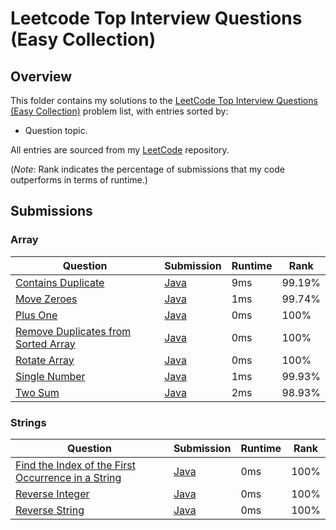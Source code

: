 # Leetcode Top Interview Questions (Easy Collection)

## Overview
This folder contains my solutions to the [LeetCode Top Interview Questions (Easy Collection)](https://leetcode.com/explore/interview/card/top-interview-questions-easy/) problem list,
with entries sorted by:
- Question topic.

All entries are sourced from my [LeetCode](https://github.com/shumarb/leetcode) repository.

(*Note*: Rank indicates the percentage of submissions that my code outperforms in terms of runtime.)

## Submissions
### Array
| Question                                                                                                              | Submission                                                                                             | Runtime | Rank   |
|-----------------------------------------------------------------------------------------------------------------------|--------------------------------------------------------------------------------------------------------|---------|--------|
| [Contains Duplicate](https://leetcode.com/problems/contains-duplicate/description/)                                   | [Java](https://github.com/shumarb/leetcode/blob/main/submissions/ContainsDuplicate.java)               | 9ms     | 99.19% |
| [Move Zeroes](https://leetcode.com/problems/move-zeroes/description/)                                                 | [Java](https://github.com/shumarb/leetcode/blob/main/submissions/MoveZeroes.java)                      | 1ms     | 99.74% |
| [Plus One](https://leetcode.com/problems/plus-one/description/)                                                       | [Java](https://github.com/shumarb/leetcode/blob/main/submissions/PlusOne.java)                         | 0ms     | 100%   |
| [Remove Duplicates from Sorted Array](https://leetcode.com/problems/remove-duplicates-from-sorted-array/description/) | [Java](https://github.com/shumarb/leetcode/blob/main/submissions/RemoveDuplicatesFromSortedArray.java) | 0ms     | 100%   |
| [Rotate Array](https://leetcode.com/problems/rotate-array/description/)                                               | [Java](https://github.com/shumarb/leetcode/blob/main/submissions/RotateArray.java)                     | 0ms     | 100%   |
| [Single Number](https://leetcode.com/problems/single-number/description/)                                             | [Java](https://github.com/shumarb/leetcode/blob/main/submissions/SingleNumber.java)                    | 1ms     | 99.93% |
| [Two Sum](https://leetcode.com/problems/two-sum/description/)                                                         | [Java](https://github.com/shumarb/leetcode/blob/main/submissions/TwoSum.java)                          | 2ms     | 98.93% |

### Strings
| Question                                                                                                                                            | Submission                                                                                                       | Runtime | Rank   |
|-----------------------------------------------------------------------------------------------------------------------------------------------------|------------------------------------------------------------------------------------------------------------------|---------|--------|
| [Find the Index of the First Occurrence in a String](https://leetcode.com/problems/find-the-index-of-the-first-occurrence-in-a-string/description/) | [Java](https://github.com/shumarb/leetcode/blob/main/submissions/FindTheIndexOfTheFirstOccurrenceInAString.java) | 0ms     | 100%   |
| [Reverse Integer](https://leetcode.com/problems/reverse-integer/description/)                                                                       | [Java](https://github.com/shumarb/leetcode/blob/main/submissions/ReverseInteger.java)                            | 0ms     | 100%   |
| [Reverse String](https://leetcode.com/problems/reverse-string/description/)                                                                         | [Java](https://github.com/shumarb/leetcode/blob/main/submissions/ReverseString.java)                             | 0ms     | 100%   |
